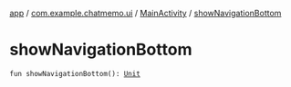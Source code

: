 [app](../../index.md) / [com.example.chatmemo.ui](../index.md) / [MainActivity](index.md) / [showNavigationBottom](./show-navigation-bottom.md)

# showNavigationBottom

`fun showNavigationBottom(): `[`Unit`](https://kotlinlang.org/api/latest/jvm/stdlib/kotlin/-unit/index.html)